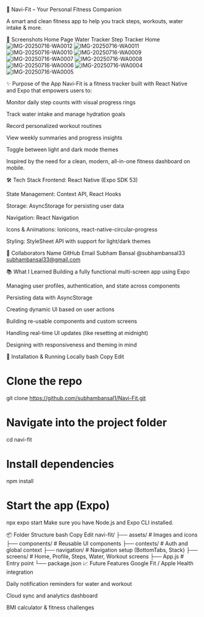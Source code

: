 🚀 Navi-Fit – Your Personal Fitness Companion

A smart and clean fitness app to help you track steps, workouts, water intake & more.

📸 Screenshots
Home Page	Water Tracker	Step Tracker
Home	
![IMG-20250716-WA0012](https://github.com/user-attachments/assets/1e76f6f0-de73-4594-aa73-413359fffd8f)
![IMG-20250716-WA0011](https://github.com/user-attachments/assets/925bcbfa-8215-467b-933a-fd023964dfcf)
![IMG-20250716-WA0010](https://github.com/user-attachments/assets/9531077d-bb3a-493c-8718-6c7a4ae12013)
![IMG-20250716-WA0009](https://github.com/user-attachments/assets/7a02b501-76cc-447d-930d-7855071bb620)
![IMG-20250716-WA0007](https://github.com/user-attachments/assets/6b56931d-870e-40fa-aafa-713f6ab7b976)
![IMG-20250716-WA0008](https://github.com/user-attachments/assets/e2065372-1c3c-4628-83ab-8a9eec4964fe)
![IMG-20250716-WA0006](https://github.com/user-attachments/assets/3c07fb35-2e27-4597-8b5b-53034e05ba17)
![IMG-20250716-WA0004](https://github.com/user-attachments/assets/abf8501e-7ceb-4067-9b7b-10f3b7d34a89)
![IMG-20250716-WA0005](https://github.com/user-attachments/assets/eae17200-a625-492d-814d-be669afac87f)



✨ Purpose of the App
Navi-Fit is a fitness tracker built with React Native and Expo that empowers users to:

Monitor daily step counts with visual progress rings

Track water intake and manage hydration goals

Record personalized workout routines

View weekly summaries and progress insights

Toggle between light and dark mode themes

Inspired by the need for a clean, modern, all-in-one fitness dashboard on mobile.

🛠 Tech Stack
Frontend: React Native (Expo SDK 53)

State Management: Context API, React Hooks

Storage: AsyncStorage for persisting user data

Navigation: React Navigation

Icons & Animations: Ionicons, react-native-circular-progress

Styling: StyleSheet API with support for light/dark themes

🤝 Collaborators
Name	GitHub	Email
Subham Bansal	@subhambansal33	subhambansal33@gmail.com

📚 What I Learned
Building a fully functional multi-screen app using Expo

Managing user profiles, authentication, and state across components

Persisting data with AsyncStorage

Creating dynamic UI based on user actions

Building re-usable components and custom screens

Handling real-time UI updates (like resetting at midnight)

Designing with responsiveness and theming in mind

🚧 Installation & Running Locally
bash
Copy
Edit
# Clone the repo
git clone https://github.com/subhambansal1/Navi-Fit.git



# Navigate into the project folder
cd navi-fit

# Install dependencies
npm install

# Start the app (Expo)
npx expo start
Make sure you have Node.js and Expo CLI installed.

📦 Folder Structure
bash
Copy
Edit
navi-fit/
├── assets/                # Images and icons
├── components/            # Reusable UI components
├── contexts/              # Auth and global context
├── navigation/            # Navigation setup (BottomTabs, Stack)
├── screens/               # Home, Profile, Steps, Water, Workout screens
├── App.js                 # Entry point
└── package.json
📈 Future Features
Google Fit / Apple Health integration

Daily notification reminders for water and workout

Cloud sync and analytics dashboard

BMI calculator & fitness challenges

